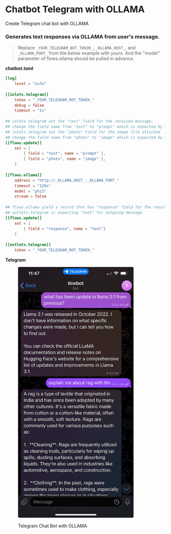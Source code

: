 # Chatbot Telegram with OLLAMA

Create Telegram chat bot with OLLAMA

### Generates text responses via OLLAMA from user's message.

> Replace `_YOUR_TELEGRAM_BOT_TOKEN_`, `_OLLAMA_HOST_`, and `_OLLAMA_PORT_` from the below example with yours.
> And the "model" parameter of flows.ollama should be pulled in advance.

**chatbot.toml**
```toml
[log]
    level = "info"

[[inlets.telegram]]
    token = "_YOUR_TELEGRAM_BOT_TOKEN_"
    debug = false
    timeout = "1s"

## inlets.telegram set the "text" field for the received message,
## change the field name from "text" to "prompt" which is expected by flows.ollama
## inlets.telegram set the "photo" field for the image file attached  in the message.
## change the field name from "photo" to "image" which is expected by flows.ollama
[[flows.update]]
    set = [
        { field = "text", name = "prompt" },
        { field = "photo", name = "image" },
    ]

[[flows.ollama]]
    address = "http://_OLLAMA_HOST_:_OLLAMA_PORT_"
    timeout = "120s"
    model = "phi3"
    stream = false

## flows.ollama yield a record that has "response" field for the result
## outlets.telegram is expecting "text" for outgoing message.
[[flows.update]]
    set = [
        { field = "response", name = "text"}
    ]

[[outlets.telegram]]
    token = "_YOUR_TELEGRAM_BOT_TOKEN_"
```

**Telegram**

<figure><img src="../.gitbook/assets/ollama-telegram.jpeg" alt="" width="363"><figcaption><p>Telegram Chat Bot with OLLAMA</p></figcaption></figure>
